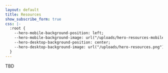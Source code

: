 ```yaml
---
layout: default
title: Resources
show_subscribe_form: true
css: |-
  :root {
    --hero-mobile-background-position: left;
    --hero-mobile-background-image: url("/uploads/hero-resources-mobile.png");
    --hero-desktop-background-position: center;
    --hero-desktop-background-image: url("/uploads/hero-resources.png");
  }
---
```


<section class="hero">
TBD
</section>